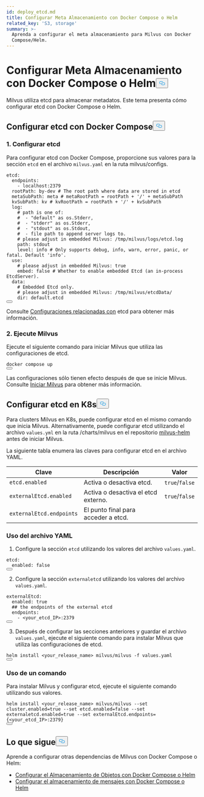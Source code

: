```yaml
---
id: deploy_etcd.md
title: Configurar Meta Almacenamiento con Docker Compose o Helm
related_key: 'S3, storage'
summary: >-
  Aprenda a configurar el meta almacenamiento para Milvus con Docker
  Compose/Helm.
---
```

<h1 id="Configure-Meta-Storage-with-Docker-Compose-or-Helm" class="common-anchor-header">Configurar Meta Almacenamiento con Docker Compose o Helm<button data-href="#Configure-Meta-Storage-with-Docker-Compose-or-Helm" class="anchor-icon" translate="no">
      <svg translate="no"
        aria-hidden="true"
        focusable="false"
        height="20"
        version="1.1"
        viewBox="0 0 16 16"
        width="16"
      >
        <path
          fill="#0092E4"
          fill-rule="evenodd"
          d="M4 9h1v1H4c-1.5 0-3-1.69-3-3.5S2.55 3 4 3h4c1.45 0 3 1.69 3 3.5 0 1.41-.91 2.72-2 3.25V8.59c.58-.45 1-1.27 1-2.09C10 5.22 8.98 4 8 4H4c-.98 0-2 1.22-2 2.5S3 9 4 9zm9-3h-1v1h1c1 0 2 1.22 2 2.5S13.98 12 13 12H9c-.98 0-2-1.22-2-2.5 0-.83.42-1.64 1-2.09V6.25c-1.09.53-2 1.84-2 3.25C6 11.31 7.55 13 9 13h4c1.45 0 3-1.69 3-3.5S14.5 6 13 6z"
        ></path>
      </svg>
    </button></h1><p>Milvus utiliza etcd para almacenar metadatos. Este tema presenta cómo configurar etcd con Docker Compose o Helm.</p>
<h2 id="Configure-etcd-with-Docker-Compose" class="common-anchor-header">Configurar etcd con Docker Compose<button data-href="#Configure-etcd-with-Docker-Compose" class="anchor-icon" translate="no">
      <svg translate="no"
        aria-hidden="true"
        focusable="false"
        height="20"
        version="1.1"
        viewBox="0 0 16 16"
        width="16"
      >
        <path
          fill="#0092E4"
          fill-rule="evenodd"
          d="M4 9h1v1H4c-1.5 0-3-1.69-3-3.5S2.55 3 4 3h4c1.45 0 3 1.69 3 3.5 0 1.41-.91 2.72-2 3.25V8.59c.58-.45 1-1.27 1-2.09C10 5.22 8.98 4 8 4H4c-.98 0-2 1.22-2 2.5S3 9 4 9zm9-3h-1v1h1c1 0 2 1.22 2 2.5S13.98 12 13 12H9c-.98 0-2-1.22-2-2.5 0-.83.42-1.64 1-2.09V6.25c-1.09.53-2 1.84-2 3.25C6 11.31 7.55 13 9 13h4c1.45 0 3-1.69 3-3.5S14.5 6 13 6z"
        ></path>
      </svg>
    </button></h2><h3 id="1-Configure-etcd" class="common-anchor-header">1. Configurar etcd</h3><p>Para configurar etcd con Docker Compose, proporcione sus valores para la sección <code translate="no">etcd</code> en el archivo <code translate="no">milvus.yaml</code> en la ruta milvus/configs.</p>
<pre><code translate="no"><span class="hljs-attr">etcd:</span>
  <span class="hljs-attr">endpoints:</span>
    <span class="hljs-bullet">-</span> <span class="hljs-string">localhost:2379</span>
  <span class="hljs-attr">rootPath:</span> <span class="hljs-string">by-dev</span> <span class="hljs-comment"># The root path where data are stored in etcd</span>
  <span class="hljs-attr">metaSubPath:</span> <span class="hljs-string">meta</span> <span class="hljs-comment"># metaRootPath = rootPath + &#x27;/&#x27; + metaSubPath</span>
  <span class="hljs-attr">kvSubPath:</span> <span class="hljs-string">kv</span> <span class="hljs-comment"># kvRootPath = rootPath + &#x27;/&#x27; + kvSubPath</span>
  <span class="hljs-attr">log:</span>
    <span class="hljs-comment"># path is one of:</span>
    <span class="hljs-comment">#  - &quot;default&quot; as os.Stderr,</span>
    <span class="hljs-comment">#  - &quot;stderr&quot; as os.Stderr,</span>
    <span class="hljs-comment">#  - &quot;stdout&quot; as os.Stdout,</span>
    <span class="hljs-comment">#  - file path to append server logs to.</span>
    <span class="hljs-comment"># please adjust in embedded Milvus: /tmp/milvus/logs/etcd.log</span>
    <span class="hljs-attr">path:</span> <span class="hljs-string">stdout</span>
    <span class="hljs-attr">level:</span> <span class="hljs-string">info</span> <span class="hljs-comment"># Only supports debug, info, warn, error, panic, or fatal. Default &#x27;info&#x27;.</span>
  <span class="hljs-attr">use:</span>
    <span class="hljs-comment"># please adjust in embedded Milvus: true</span>
    <span class="hljs-attr">embed:</span> <span class="hljs-literal">false</span> <span class="hljs-comment"># Whether to enable embedded Etcd (an in-process EtcdServer).</span>
  <span class="hljs-attr">data:</span>
    <span class="hljs-comment"># Embedded Etcd only.</span>
    <span class="hljs-comment"># please adjust in embedded Milvus: /tmp/milvus/etcdData/</span>
    <span class="hljs-attr">dir:</span> <span class="hljs-string">default.etcd</span>
<button class="copy-code-btn"></button></code></pre>
<p>Consulte <a href="/docs/es/configure_etcd.md">Configuraciones relacionadas con</a> etcd para obtener más información.</p>
<h3 id="2-Run-Milvus" class="common-anchor-header">2. Ejecute Milvus</h3><p>Ejecute el siguiente comando para iniciar Milvus que utiliza las configuraciones de etcd.</p>
<pre><code translate="no"><span class="hljs-attribute">docker</span> compose up
<button class="copy-code-btn"></button></code></pre>
<div class="alert note">Las configuraciones sólo tienen efecto después de que se inicie Milvus. Consulte <a href="https://milvus.io/docs/install_standalone-docker.md#Start-Milvus">Iniciar Milvus</a> para obtener más información.</div>
<h2 id="Configure-etcd-on-K8s" class="common-anchor-header">Configurar etcd en K8s<button data-href="#Configure-etcd-on-K8s" class="anchor-icon" translate="no">
      <svg translate="no"
        aria-hidden="true"
        focusable="false"
        height="20"
        version="1.1"
        viewBox="0 0 16 16"
        width="16"
      >
        <path
          fill="#0092E4"
          fill-rule="evenodd"
          d="M4 9h1v1H4c-1.5 0-3-1.69-3-3.5S2.55 3 4 3h4c1.45 0 3 1.69 3 3.5 0 1.41-.91 2.72-2 3.25V8.59c.58-.45 1-1.27 1-2.09C10 5.22 8.98 4 8 4H4c-.98 0-2 1.22-2 2.5S3 9 4 9zm9-3h-1v1h1c1 0 2 1.22 2 2.5S13.98 12 13 12H9c-.98 0-2-1.22-2-2.5 0-.83.42-1.64 1-2.09V6.25c-1.09.53-2 1.84-2 3.25C6 11.31 7.55 13 9 13h4c1.45 0 3-1.69 3-3.5S14.5 6 13 6z"
        ></path>
      </svg>
    </button></h2><p>Para clusters Milvus en K8s, puede configurar etcd en el mismo comando que inicia Milvus. Alternativamente, puede configurar etcd utilizando el archivo <code translate="no">values.yml</code> en la ruta /charts/milvus en el repositorio <a href="https://github.com/milvus-io/milvus-helm">milvus-helm</a> antes de iniciar Milvus.</p>
<p>La siguiente tabla enumera las claves para configurar etcd en el archivo YAML.</p>
<table>
<thead>
<tr><th>Clave</th><th>Descripción</th><th>Valor</th></tr>
</thead>
<tbody>
<tr><td><code translate="no">etcd.enabled</code></td><td>Activa o desactiva etcd.</td><td><code translate="no">true</code>/<code translate="no">false</code></td></tr>
<tr><td><code translate="no">externalEtcd.enabled</code></td><td>Activa o desactiva el etcd externo.</td><td><code translate="no">true</code>/<code translate="no">false</code></td></tr>
<tr><td><code translate="no">externalEtcd.endpoints</code></td><td>El punto final para acceder a etcd.</td><td></td></tr>
</tbody>
</table>
<h3 id="Using-the-YAML-file" class="common-anchor-header">Uso del archivo YAML</h3><ol>
<li>Configure la sección <code translate="no">etcd</code> utilizando los valores del archivo <code translate="no">values.yaml</code>.</li>
</ol>
<pre><code translate="no" class="language-yaml"><span class="hljs-attr">etcd:</span>
  <span class="hljs-attr">enabled:</span> <span class="hljs-literal">false</span>
<button class="copy-code-btn"></button></code></pre>
<ol start="2">
<li>Configure la sección <code translate="no">externaletcd</code> utilizando los valores del archivo <code translate="no">values.yaml</code>.</li>
</ol>
<pre><code translate="no" class="language-yaml"><span class="hljs-attr">externalEtcd:</span>
  <span class="hljs-attr">enabled:</span> <span class="hljs-literal">true</span>
  <span class="hljs-comment">## the endpoints of the external etcd</span>
  <span class="hljs-attr">endpoints:</span>
    <span class="hljs-bullet">-</span> <span class="hljs-string">&lt;your_etcd_IP&gt;:2379</span>
<button class="copy-code-btn"></button></code></pre>
<ol start="3">
<li>Después de configurar las secciones anteriores y guardar el archivo <code translate="no">values.yaml</code>, ejecute el siguiente comando para instalar Milvus que utiliza las configuraciones de etcd.</li>
</ol>
<pre><code translate="no" class="language-shell">helm install &lt;your_release_name&gt; milvus/milvus -f values.yaml
<button class="copy-code-btn"></button></code></pre>
<h3 id="Using-a-command" class="common-anchor-header">Uso de un comando</h3><p>Para instalar Milvus y configurar etcd, ejecute el siguiente comando utilizando sus valores.</p>
<pre><code translate="no" class="language-shell">helm install &lt;your_release_name&gt; milvus/milvus --set cluster.enabled=true --set etcd.enabled=false --set externaletcd.enabled=true --set externalEtcd.endpoints={&lt;your_etcd_IP&gt;:2379}
<button class="copy-code-btn"></button></code></pre>
<h2 id="Whats-next" class="common-anchor-header">Lo que sigue<button data-href="#Whats-next" class="anchor-icon" translate="no">
      <svg translate="no"
        aria-hidden="true"
        focusable="false"
        height="20"
        version="1.1"
        viewBox="0 0 16 16"
        width="16"
      >
        <path
          fill="#0092E4"
          fill-rule="evenodd"
          d="M4 9h1v1H4c-1.5 0-3-1.69-3-3.5S2.55 3 4 3h4c1.45 0 3 1.69 3 3.5 0 1.41-.91 2.72-2 3.25V8.59c.58-.45 1-1.27 1-2.09C10 5.22 8.98 4 8 4H4c-.98 0-2 1.22-2 2.5S3 9 4 9zm9-3h-1v1h1c1 0 2 1.22 2 2.5S13.98 12 13 12H9c-.98 0-2-1.22-2-2.5 0-.83.42-1.64 1-2.09V6.25c-1.09.53-2 1.84-2 3.25C6 11.31 7.55 13 9 13h4c1.45 0 3-1.69 3-3.5S14.5 6 13 6z"
        ></path>
      </svg>
    </button></h2><p>Aprende a configurar otras dependencias de Milvus con Docker Compose o Helm:</p>
<ul>
<li><a href="/docs/es/deploy_s3.md">Configurar el Almacenamiento de Objetos con Docker Compose o Helm</a></li>
<li><a href="/docs/es/deploy_pulsar.md">Configurar el almacenamiento de mensajes con Docker Compose o Helm</a></li>
</ul>
